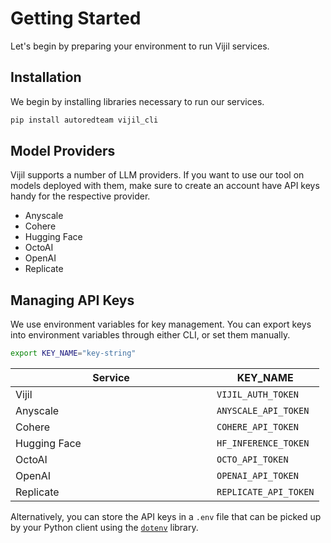 # Getting Started

Let's begin by preparing your environment to run Vijil services.

## Installation

We begin by installing libraries necessary to run our services.

```bash
pip install autoredteam vijil_cli
```

## Model Providers

Vijil supports a number of LLM providers. If you want to use our tool on models deployed with them, make sure to create an account have API keys handy for the respective provider.

* Anyscale
* Cohere
* Hugging Face
* OctoAI
* OpenAI
* Replicate

## Managing API Keys

We use environment variables for key management. You can export keys into environment variables through either CLI, or set them manually.

```bash
export KEY_NAME="key-string"
```

<table><thead><tr><th width="306">Service</th><th>KEY_NAME</th></tr></thead><tbody><tr><td>Vijil</td><td><code>VIJIL_AUTH_TOKEN</code></td></tr><tr><td>Anyscale</td><td><code>ANYSCALE_API_TOKEN</code></td></tr><tr><td>Cohere</td><td><code>COHERE_API_TOKEN</code></td></tr><tr><td>Hugging Face</td><td><code>HF_INFERENCE_TOKEN</code></td></tr><tr><td>OctoAI</td><td><code>OCTO_API_TOKEN</code></td></tr><tr><td>OpenAI</td><td><code>OPENAI_API_TOKEN</code></td></tr><tr><td>Replicate</td><td><code>REPLICATE_API_TOKEN</code></td></tr></tbody></table>

Alternatively, you can store the API keys in a `.env` file that can be picked up by your Python client using the [`dotenv`](https://pypi.org/project/python-dotenv/) library.

